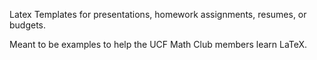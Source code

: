 Latex Templates for presentations, homework assignments, resumes, or budgets. 

Meant to be examples to help the UCF Math Club members learn LaTeX. 
